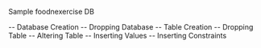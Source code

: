 Sample foodnexercise DB

-- Database Creation
-- Dropping Database 
-- Table Creation
-- Dropping Table
-- Altering Table 
-- Inserting Values
-- Inserting Constraints
